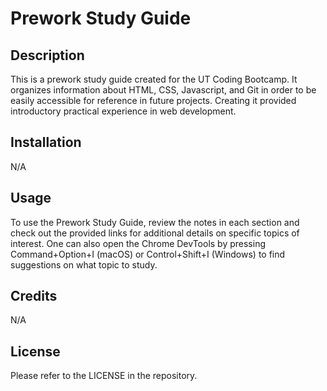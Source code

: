 # Prework Study Guide

## Description

This is a prework study guide created for the UT Coding Bootcamp. It organizes information about HTML, CSS, Javascript, and Git in order to be easily accessible for reference in future projects. Creating it provided introductory practical experience in web development.

## Installation

N/A

## Usage

To use the Prework Study Guide, review the notes in each section and check out the provided links for additional details on specific topics of interest. One can also open the Chrome DevTools by pressing Command+Option+I (macOS) or Control+Shift+I (Windows) to find suggestions on what topic to study.

## Credits

N/A

## License

Please refer to the LICENSE in the repository.
